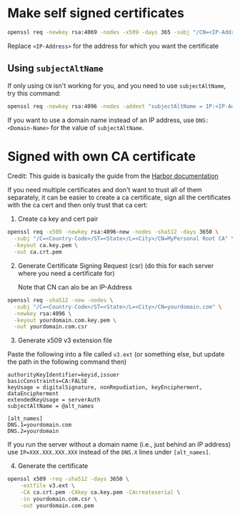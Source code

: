 # Make self signed certificates

```Bash
openssl req -newkey rsa:4069 -nodes -x509 -days 365 -subj "/CN=<IP-Address>" -keyout key.pem -out cert.pem
```

Replace `<IP-Address>` for the address for which you want the certificate

## Using `subjectAltName`

If only using `CN` isn't working for you, and you need to use `subjectAltName`, try this command:

```bash
openssl req -newkey rsa:4096 -nodes -addext "subjectAltName = IP:<IP-Address>" -subj "/CN=<IP-Address>" -x509 -days 365 -keyout key.pem -out cert.pem
```

If you want to use a domain name instead of an IP address, use `DNS:<Domain-Name>` for the value of `subjectAltName`.

# Signed with own CA certificate

Credit: This guide is basically the guide from the [Harbor documentation](https://goharbor.io/docs/2.12.0/install-config/configure-https/#generate-a-certificate-authority-certificate)

If you need multiple certificates and don't want to trust all of them separately, it can be easier to create a ca certificate, sign all the certificates with the ca cert and then only trust that ca cert:

1. Create ca key and cert pair
```bash
openssl req -x509 -newkey rsa:4096-new -nodes -sha512 -days 3650 \
  -subj "/C=<Country-Code>/ST=<State>/L=<City>/CN=MyPersonal Root CA" \
  -keyout ca.key.pem \
  -out ca.crt.pem
```

2. Generate Certificate Signing Request (csr) (do this for each server where you need a certificate for)

   Note that CN can alo be an IP-Address
```bash
openssl req -sha512 -new -nodes \
  -subj "/C=<Country-Code>/ST=<State>/L=<City>/CN=yourdomain.com" \
  -newkey rsa:4096 \
  -keyout yourdomain.com.key.pem \
  -out yourdomain.com.csr
```

3. Generate x509 v3 extension file

  Paste the following into a file called `v3.ext` (or something else, but update the path in the following command then)

```
authorityKeyIdentifier=keyid,issuer
basicConstraints=CA:FALSE
keyUsage = digitalSignature, nonRepudiation, keyEncipherment, dataEncipherment
extendedKeyUsage = serverAuth
subjectAltName = @alt_names

[alt_names]
DNS.1=yourdomain.com
DNS.2=yourdomain
```
  If you run the server without a domain name (i.e., just behind an IP address) use `IP=XXX.XXX.XXX.XXX` instead of the `DNS.X` lines under `[alt_names]`.

4. Generate the certificate

```bash
openssl x509 -req -sha512 -days 3650 \
    -extfile v3.ext \
    -CA ca.crt.pem -CAkey ca.key.pem -CAcreateserial \
    -in yourdomain.com.csr \
    -out yourdomain.com.pem
```
